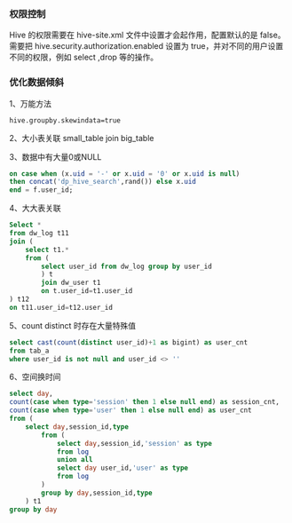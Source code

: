 
### 权限控制
Hive 的权限需要在 hive-site.xml 文件中设置才会起作用，配置默认的是 false。  
需要把 hive.security.authorization.enabled 设置为 true，并对不同的用户设置不同的权限，例如 select ,drop 等的操作。  

### 优化数据倾斜
1、万能方法
```
hive.groupby.skewindata=true
```

2、大小表关联
small_table join big_table

3、数据中有大量0或NULL
```sql
on case when (x.uid = '-' or x.uid = '0' or x.uid is null)  
then concat('dp_hive_search',rand()) else x.uid  
end = f.user_id; 
```

4、大大表关联
```sql
Select *  
from dw_log t11  
join (  
    select t1.*  
    from (  
        select user_id from dw_log group by user_id  
        ) t  
        join dw_user t1  
        on t.user_id=t1.user_id  
) t12  
on t11.user_id=t12.user_id 
```

5、count distinct 时存在大量特殊值
```sql
select cast(count(distinct user_id)+1 as bigint) as user_cnt  
from tab_a  
where user_id is not null and user_id <> ''
```

6、空间换时间
```sql
select day,  
count(case when type='session' then 1 else null end) as session_cnt,  
count(case when type='user' then 1 else null end) as user_cnt  
from (  
    select day,session_id,type  
        from (  
            select day,session_id,'session' as type  
            from log  
            union all  
            select day user_id,'user' as type  
            from log  
        )  
        group by day,session_id,type  
    ) t1  
group by day  
```
